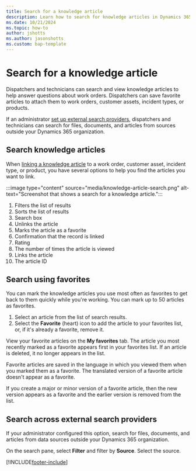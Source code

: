 ```yaml
---
title: Search for a knowledge article
description: Learn how to search for knowledge articles in Dynamics 365 Field Service.
ms.date: 10/21/2024
ms.topic: how-to
author: jshotts
ms.author: jasonshotts
ms.custom: bap-template
---
```


# Search for a knowledge article

Dispatchers and technicians can search and view knowledge articles to help answer questions about work orders. Dispatchers can save favorite articles to attach them to work orders, customer assets, incident types, or products.

If an administrator [set up external search providers](/dynamics365/customer-service/administer/set-up-search-providers#set-up-external-search-providers), dispatchers and technicians can search for files, documents, and articles from sources outside your Dynamics 365 organization.

## Search knowledge articles

When [linking a knowledge article](field-service-km-link.md#link-knowledge-articles-to-related-entities) to a work order, customer asset, incident type, or product, you have several options to help you find the articles you want to link.

:::image type="content" source="media/knowledge-article-search.png" alt-text="Screenshot that shows a search for a knowledge article.":::

1. Filters the list of results
1. Sorts the list of results
1. Search box
1. Unlinks the article
1. Marks the article as a favorite
1. Confirmation that the record is linked
1. Rating
1. The number of times the article is viewed
1. Links the article
1. The article ID

## Search using favorites

You can mark the knowledge articles you use most often as favorites to get back to them quickly while you're working. You can mark up to 50 articles as favorites.

1. Select an article from the list of search results.
1. Select the **Favorite** (heart) icon to add the article to your favorites list, or, if it's already a favorite, remove it.

View your favorite articles on the **My favorites** tab. The article you most recently marked as a favorite appears first in your favorites list. If an article is deleted, it no longer appears in the list.

Favorite articles are saved in the language in which you viewed them when you marked them as a favorite. The translated version of a favorite article doesn't appear as a favorite.

If you create a major or minor version of a favorite article, then the new version appears as a favorite and the earlier version is removed from the list.

## Search across external search providers

If your administrator configured this option, search for files, documents, and articles from data sources outside your Dynamics 365 organization.

On the search pane, select **Filter** and filter by **Source**. Select the source.

[!INCLUDE[footer-include](../includes/footer-banner.md)]
